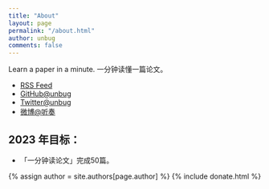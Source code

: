 ```yaml
---
title: "About"
layout: page
permalink: "/about.html"
author: unbug
comments: false
---
```

Learn a paper in a minute. 一分钟读懂一篇论文。

- [RSS Feed]({{site.baseurl}}/feed.xml)
- [GitHub@unbug](https://github.com/unbug)
- [Twitter@unbug](https://twitter.com/unbug)
- [微博@听奏](https://weibo.com/u/1241231982)

## 2023 年目标：
- 「一分钟读论文」完成50篇。

<!-- donate -->
{% assign author = site.authors[page.author] %}
{% include donate.html %}